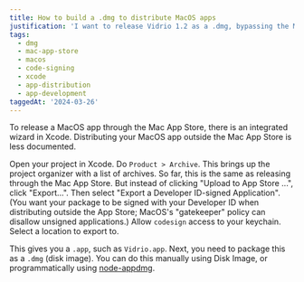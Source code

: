 ```yaml
---
title: How to build a .dmg to distribute MacOS apps
justification: 'I want to release Vidrio 1.2 as a .dmg, bypassing the Mac App Store.'
tags:
  - dmg
  - mac-app-store
  - macos
  - code-signing
  - xcode
  - app-distribution
  - app-development
taggedAt: '2024-03-26'
---
```


To release a MacOS app through the Mac App Store, there is an integrated wizard in Xcode. Distributing your MacOS app outside the Mac App Store is less documented.

Open your project in Xcode. Do `Product > Archive`. This brings up the project organizer with a list of archives. So far, this is the same as releasing through the Mac App Store. But instead of clicking "Upload to App Store ...", click "Export...". Then select "Export a Developer ID-signed Application". (You want your package to be signed with your Developer ID when distributing outside the App Store; MacOS's "gatekeeper" policy can disallow unsigned applications.) Allow `codesign` access to your keychain. Select a location to export to.

This gives you a `.app`, such as `Vidrio.app`. Next, you need to package this as a `.dmg` (disk image). You can do this manually using Disk Image, or programmatically using [node-appdmg](https://github.com/LinusU/node-appdmg).
